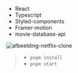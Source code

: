 - React
- Typescript
- Styled-components
- Framer-motion
- movie-database-api

![afbeelding-netflix-clone](https://user-images.githubusercontent.com/19653954/215354623-e32369d7-7fd2-43ce-933a-49e784b16040.png)

> - `pnpm install`
> - `pnpm start`

